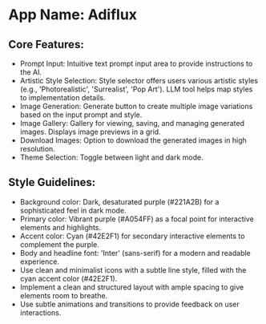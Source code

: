 # **App Name**: Adiflux

## Core Features:

- Prompt Input: Intuitive text prompt input area to provide instructions to the AI.
- Artistic Style Selection: Style selector offers users various artistic styles (e.g., 'Photorealistic', 'Surrealist', 'Pop Art'). LLM tool helps map styles to implementation details.
- Image Generation: Generate button to create multiple image variations based on the input prompt and style. 
- Image Gallery: Gallery for viewing, saving, and managing generated images. Displays image previews in a grid.
- Download Images: Option to download the generated images in high resolution.
- Theme Selection: Toggle between light and dark mode.

## Style Guidelines:

- Background color: Dark, desaturated purple (#221A2B) for a sophisticated feel in dark mode.
- Primary color: Vibrant purple (#A054FF) as a focal point for interactive elements and highlights.
- Accent color: Cyan (#42E2F1) for secondary interactive elements to complement the purple.
- Body and headline font: 'Inter' (sans-serif) for a modern and readable experience.
- Use clean and minimalist icons with a subtle line style, filled with the cyan accent color (#42E2F1).
- Implement a clean and structured layout with ample spacing to give elements room to breathe.
- Use subtle animations and transitions to provide feedback on user interactions.
